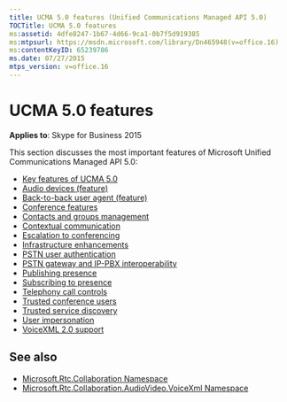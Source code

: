 ```yaml
---
title: UCMA 5.0 features (Unified Communications Managed API 5.0)
TOCTitle: UCMA 5.0 features
ms:assetid: 4dfe8247-1b67-4d66-9ca1-0b7f5d919385
ms:mtpsurl: https://msdn.microsoft.com/library/Dn465948(v=office.16)
ms:contentKeyID: 65239786
ms.date: 07/27/2015
mtps_version: v=office.16
---
```


# UCMA 5.0 features

**Applies to**: Skype for Business 2015

This section discusses the most important features of Microsoft Unified Communications Managed API 5.0:

- [Key features of UCMA 5.0](key-features-of-ucma-5-0.md)
- [Audio devices (feature)](audio-devices-feature.md)
- [Back-to-back user agent (feature)](back-to-back-user-agent-feature.md)
- [Conference features](conference-features.md)
- [Contacts and groups management](contacts-and-groups-management.md)
- [Contextual communication](contextual-communication.md)
- [Escalation to conferencing](escalation-to-conferencing.md)
- [Infrastructure enhancements](infrastructure-enhancements.md)
- [PSTN user authentication](pstn-user-authentication.md)
- [PSTN gateway and IP-PBX interoperability](pstn-gateway-and-ip-pbx-interoperability.md)
- [Publishing presence](publishing-presence.md)
- [Subscribing to presence](subscribing-to-presence.md)
- [Telephony call controls](telephony-call-controls.md)
- [Trusted conference users](trusted-conference-users.md)
- [Trusted service discovery](trusted-service-discovery.md)
- [User impersonation](user-impersonation.md)
- [VoiceXML 2.0 support](voicexml-2-0-support.md)

## See also

- [Microsoft.Rtc.Collaboration Namespace](/dotnet/api/microsoft.rtc.collaboration?view=ucma-api-5.0)
- [Microsoft.Rtc.Collaboration.AudioVideo.VoiceXml Namespace](/dotnet/api/Microsoft.Rtc.Collaboration.AudioVideo.VoiceXml?view=ucma-voice)
